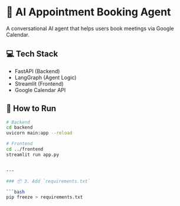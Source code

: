 # 🤖 AI Appointment Booking Agent

A conversational AI agent that helps users book meetings via Google Calendar.

## 💻 Tech Stack
- FastAPI (Backend)
- LangGraph (Agent Logic)
- Streamlit (Frontend)
- Google Calendar API

## 🚀 How to Run

```bash
# Backend
cd backend
uvicorn main:app --reload

# Frontend
cd ../frontend
streamlit run app.py


---

### 📦 3. Add `requirements.txt`

```bash
pip freeze > requirements.txt

